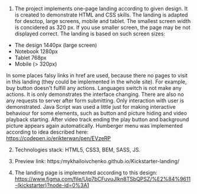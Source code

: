 1. The project implements one-page landing according to given design. It is created to demonstrate HTML and CSS skills.
The landing is adapted for desctop, large screens, mobile and tablet. The smallest screen width is concidered as 320 px. If you use smaller screen,
the page may be not displayed correct.
  The landing is based on such screen sizes:
  - The design 1440px (large screen)
  - Notebook 1280px
  - Tablet 768px
  - Mobile (> 320px)

  In some places falsy links in href are used, because there no pages to visit in this landing (they could be implemented in the whole site). For example, buy button doesn't fulfill any actions. Languages switch is not make any actions. It is only demonstrates the interface changing. There are also no any requests to server after form submitting. Only interaction with user is demonstrated. Java Script was used a little just for making interactive behaviour for some elements, such as button and picture hiding and video playback starting. After video track ending the play button and background picture appears again automatically. Humberger menu was implemented according to idea described here: https://codepen.io/erikterwan/pen/EVzeRP

2. Technologies stack: HTML5, CSS3, BEM, SASS, JS.

3. Preview link: https:/mykhailoivchenko.github.io/Kickstarter-landing/

4. The landing page is implemented according to this design: https://www.figma.com/file/Ujp7bCFuvuJlkn8TSbQPSZ/%E2%84%9611-(kickstarter)?node-id=0%3A1
